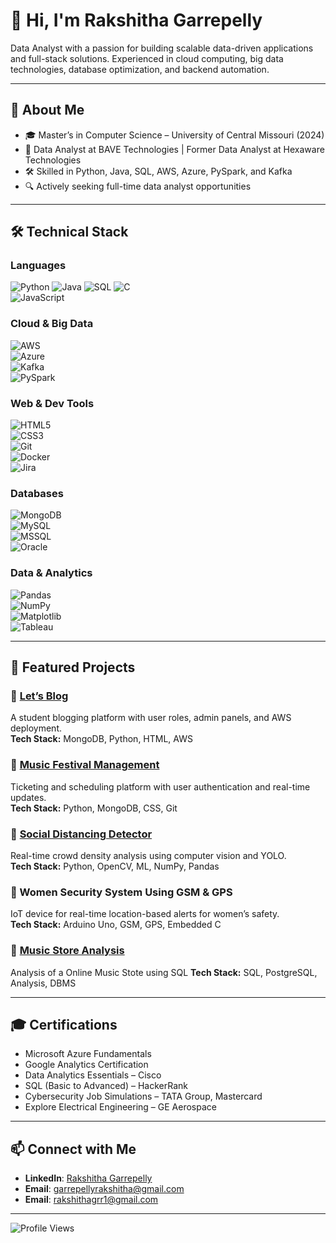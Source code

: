 # 👋 Hi, I'm Rakshitha Garrepelly

Data Analyst with a passion for building scalable data-driven applications and full-stack solutions. Experienced in cloud computing, big data technologies, database optimization, and backend automation.

---

## 🚀 About Me  

- 🎓 Master’s in Computer Science – University of Central Missouri (2024)  
- 💼 Data Analyst at BAVE Technologies | Former Data Analyst at Hexaware Technologies  
- 🛠️ Skilled in Python, Java, SQL, AWS, Azure, PySpark, and Kafka  
- 🔍 Actively seeking full-time data analyst opportunities  

---

## 🛠️ Technical Stack  

### Languages  
![Python](https://img.shields.io/badge/Python-%233776AB.svg?style=flat&logo=python&logoColor=white) 
![Java](https://img.shields.io/badge/Java-%23ED8B00.svg?style=flat&logo=java&logoColor=white) 
![SQL](https://img.shields.io/badge/SQL-%2307405e.svg?style=flat&logo=sqlite&logoColor=white) 
![C](https://img.shields.io/badge/C-%2300599C.svg?style=flat&logo=c&logoColor=white)  
![JavaScript](https://img.shields.io/badge/JavaScript-%23F7DF1E.svg?style=flat&logo=javascript&logoColor=black) 

### Cloud & Big Data  
![AWS](https://img.shields.io/badge/AWS-%23FF9900.svg?style=flat&logo=amazon-aws&logoColor=white)  
![Azure](https://img.shields.io/badge/Microsoft%20Azure-0078D4.svg?style=flat&logo=microsoft-azure&logoColor=white)  
![Kafka](https://img.shields.io/badge/Kafka-%23023138.svg?style=flat&logo=apache-kafka&logoColor=white)  
![PySpark](https://img.shields.io/badge/PySpark-%23E25A1C.svg?style=flat&logo=apachespark&logoColor=white)

### Web & Dev Tools  
![HTML5](https://img.shields.io/badge/HTML5-%23E34F26.svg?style=flat&logo=html5&logoColor=white)  
![CSS3](https://img.shields.io/badge/CSS3-%231572B6.svg?style=flat&logo=css3&logoColor=white)  
![Git](https://img.shields.io/badge/Git-%23F05033.svg?style=flat&logo=git&logoColor=white)  
![Docker](https://img.shields.io/badge/Docker-%230db7ed.svg?style=flat&logo=docker&logoColor=white)  
![Jira](https://img.shields.io/badge/Jira-%230A0FFF.svg?style=flat&logo=jira&logoColor=white)

### Databases  
![MongoDB](https://img.shields.io/badge/MongoDB-%2347A248.svg?style=flat&logo=mongodb&logoColor=white)  
![MySQL](https://img.shields.io/badge/MySQL-%2300f.svg?style=flat&logo=mysql&logoColor=white)  
![MSSQL](https://img.shields.io/badge/MSSQL-%230079C1.svg?style=flat&logo=microsoftsqlserver&logoColor=white)  
![Oracle](https://img.shields.io/badge/Oracle-%23F80000.svg?style=flat&logo=oracle&logoColor=white)

### Data & Analytics  
![Pandas](https://img.shields.io/badge/Pandas-%23150458.svg?style=flat&logo=pandas&logoColor=white)  
![NumPy](https://img.shields.io/badge/NumPy-%23013243.svg?style=flat&logo=numpy&logoColor=white)  
![Matplotlib](https://img.shields.io/badge/Matplotlib-%23ffffff.svg?style=flat&logo=python&logoColor=blue)  
![Tableau](https://img.shields.io/badge/Tableau-%23E97627.svg?style=flat&logo=tableau&logoColor=white)

---

## 💼 Featured Projects  

### 🔸 [Let’s Blog](https://github.com/garrepellyrakshitha/Blogging.git) 
A student blogging platform with user roles, admin panels, and AWS deployment.  
**Tech Stack:** MongoDB, Python, HTML, AWS

### 🔸 [Music Festival Management](https://github.com/garrepellyrakshitha/MusicFest-Management-Sysytem.git)
Ticketing and scheduling platform with user authentication and real-time updates.  
**Tech Stack:** Python, MongoDB, CSS, Git

### 🔸 [Social Distancing Detector](https://github.com/garrepellyrakshitha/Social_Distancing_withML.git) 
Real-time crowd density analysis using computer vision and YOLO.  
**Tech Stack:** Python, OpenCV, ML, NumPy, Pandas

### 🔸 Women Security System Using GSM & GPS  
IoT device for real-time location-based alerts for women’s safety.  
**Tech Stack:** Arduino Uno, GSM, GPS, Embedded C

### 🔸 [Music Store Analysis](https://github.com/garrepellyrakshitha/Music-Store-Analysis.git) 
Analysis of a Online Music Stote using SQL
**Tech Stack:** SQL, PostgreSQL, Analysis, DBMS

---

## 🎓 Certifications  
- Microsoft Azure Fundamentals  
- Google Analytics Certification  
- Data Analytics Essentials – Cisco  
- SQL (Basic to Advanced) – HackerRank  
- Cybersecurity Job Simulations – TATA Group, Mastercard  
- Explore Electrical Engineering – GE Aerospace  

---

## 📫 Connect with Me  
- **LinkedIn**: [Rakshitha Garrepelly](https://www.linkedin.com/in/rakshitha-g-501846196)  
- **Email**: garrepellyrakshitha@gmail.com
- **Email**: rakshithagrr1@gmail.com

---

![Profile Views](https://komarev.com/ghpvc/?username=rakshithagarrepelly)

